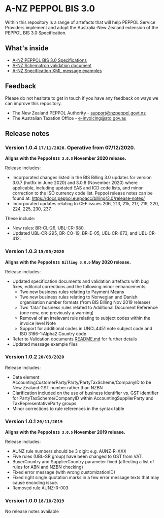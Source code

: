 # A-NZ PEPPOL BIS 3.0
Within this repository is a range of artefacts that will help PEPPOL Service Providers implement and adopt the Australia-New Zealand extension of the PEPPOL BIS 3.0 Specification.
## What's inside
* [A-NZ PEPPOL BIS 3.0 Specifications](https://github.com/A-NZ-PEPPOL/A-NZ-PEPPOL-BIS-3.0/tree/master/Specifications)
* [A-NZ Schematron validation document](https://github.com/A-NZ-PEPPOL/A-NZ-PEPPOL-BIS-3.0/tree/master/Validation%20documents)
* [A-NZ Specification XML message examples](https://github.com/A-NZ-PEPPOL/A-NZ-PEPPOL-BIS-3.0/tree/master/Message%20examples)

## Feedback
Please do not hesitate to get in touch if you have any feedback on ways we can improve this repository.
* The New Zealand PEPPOL Authority - [support@nzpeppol.govt.nz](mailto:support@nzpeppol.govt.nz)
* The Australian Taxation Office - [e-invoicing@ato.gov.au](mailto:e-invoicing@ato.gov.au)


## Release notes

### Version 1.0.4 `17/11/2020`. Operative from 07/12/2020.

**Aligns with the Peppol `BIS 3.0.8` November 2020 release.**


Release includes:
* Incorporated changes listed in the BIS Billing 3.0 updates for version 3.0.7 (hotfix in June 2020) and 3.0.8 (November 2020) where applicable, including updated EAS and ICD code lists, and minor correction to the ISO currency code list.   Peppol release notes can be found at: https://docs.peppol.eu/poacc/billing/3.0/release-notes/
* Incorporated updates relating to CEF issues 206, 213, 215, 217, 219, 220, 224, 225, 230, 237. 

These include: 
* New rules: BR-CL-26, UBL-CR-680.
* Updated UBL-CR-295, BR-CO-19, BR-E-05, UBL-CR-673, and UBL-CR-412.


### Version 1.0.3 `15/05/2020`

**Aligns with the Peppol `BIS Billing 3.0.6` May 2020 release.**


Release includes:
* Updated specification documents and validation artefacts with bug fixes, editorial corrections and the following minor enhancements:
  - Two new business rules relating to Payment Means
  - Two new business rules relating to Norwegian and Danish organisation number formats (from BIS Billing Nov 2019 release)
  - Two 'fatal' business rules related to Additional Document Reference (one new, one previously a warning)
  - Removal of an irrelevant rule relating to subject codes within the invoice level Note
  - Support for additional codes in UNCL4451 note subject code and ISO 3166-1:Alpha2 Country code
* Refer to Validation documents [README.md]( https://github.com/A-NZ-PEPPOL/A-NZ-PEPPOL-BIS-3.0/blob/master/Validation%20documents/README.md) for further details
* Updated message example files

### Version 1.0.2 `20/03/2020`


Release includes:
* Data element AccountingCustomerParty/Party/PartyTaxScheme/CompanyID to be New Zealand GST number rather than NZBN
* Clarification included on the use of business identifier vs. GST identifier for PartyTaxScheme/CompanyID within AccountingSupplierParty and TaxRepresentativeParty groups
* Minor corrections to rule references in the syntax table


### Version 1.0.1 `20/11/2019`

**Aligns with the Peppol `BIS 3.0.5` November 2019 release.**


Release includes:
* AUNZ rule numbers should be 3 digit: e.g. AUNZ-R-XXX
* Five rules (UBL-SR group) have been changed to GST from VAT.
* BuyerCountry and SupplierCountry parameter fixed (affecting a list of rules for ABN and NZBN checking)
* Fixed error message (with wrong customizationID)
* Fixed right single quotation marks in a few error message texts that may cause encoding issue.
* Removed rule AUNZ-R-003

### Version 1.0.0 `18/10/2019`
No release notes available

